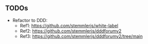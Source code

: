 ## TODOs

- Refactor to DDD:
  - Ref1: https://github.com/stemmlerjs/white-label
  - Ref2: https://github.com/stemmlerjs/dddforumv2
  - Ref3: https://github.com/stemmlerjs/dddforumv2/tree/main
